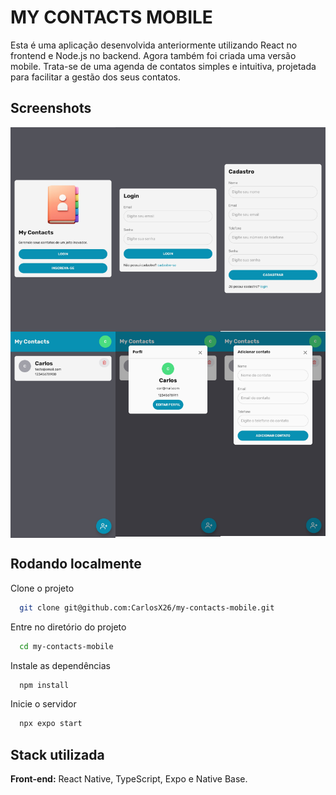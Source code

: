 
# MY CONTACTS MOBILE

Esta é uma aplicação desenvolvida anteriormente utilizando React no frontend e Node.js no backend. Agora também foi criada uma versão mobile. Trata-se de uma agenda de contatos simples e intuitiva, projetada para facilitar a gestão dos seus contatos.


## Screenshots

<div style="display:grid; grid-template-columns: repeat(3, 1fr);">
  <img src="./screens/screen-01.jpeg" alt="screenshot" width="320px"/>
  <img src="./screens/screen-02.jpeg" alt="screenshot" width="320px"/>
  <img src="./screens/screen-03.jpeg" alt="screenshot" width="320px"/>
  <img src="./screens/screen-04.jpeg" alt="screenshot" width="320px"/>
  <img src="./screens/screen-05.jpeg" alt="screenshot" width="320px"/>
  <img src="./screens/screen-06.jpeg" alt="screenshot" width="320px"/>
</div>


## Rodando localmente

Clone o projeto

```bash
  git clone git@github.com:CarlosX26/my-contacts-mobile.git
```

Entre no diretório do projeto

```bash
  cd my-contacts-mobile
```

Instale as dependências

```bash
  npm install
```

Inicie o servidor

```bash
  npx expo start
```


## Stack utilizada

**Front-end:** React Native, TypeScript, Expo e Native Base.

